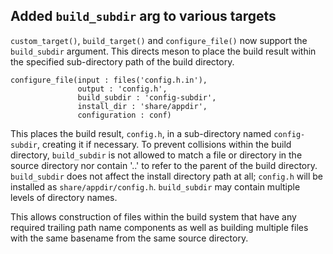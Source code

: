## Added `build_subdir` arg to various targets

`custom_target()`, `build_target()` and `configure_file()` now support
the `build_subdir` argument. This directs meson to place the build
result within the specified sub-directory path of the build directory.

```meson
configure_file(input : files('config.h.in'),
               output : 'config.h',
               build_subdir : 'config-subdir',
               install_dir : 'share/appdir',
               configuration : conf)
```

This places the build result, `config.h`, in a sub-directory named
`config-subdir`, creating it if necessary. To prevent collisions
within the build directory, `build_subdir` is not allowed to match a
file or directory in the source directory nor contain '..' to refer to
the parent of the build directory. `build_subdir` does not affect the
install directory path at all; `config.h` will be installed as
`share/appdir/config.h`. `build_subdir` may contain multiple levels of
directory names.

This allows construction of files within the build system that have
any required trailing path name components as well as building
multiple files with the same basename from the same source directory.
